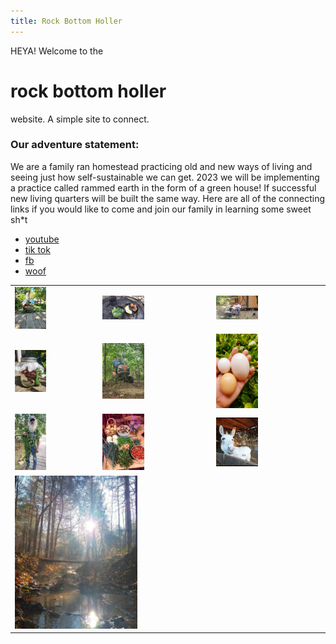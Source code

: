 ```yaml
---
title: Rock Bottom Holler
---
```

<style>
  table {
    border-collapse: collapse;
  }
  td {
    border: none;
  }
  img {
    width: 40%;
    height: 40%;
  }
</style>

HEYA!
Welcome to the
# rock bottom holler
website. A simple site to connect. 
### Our adventure statement:
We are a family ran homestead practicing old and new ways of living and seeing just how self-sustainable we can get. 2023 we will be implementing a practice called rammed earth in the form of a green house! If successful new living quarters will be built the same way. Here are all of the connecting links if you would like to come and join our family in learning some sweet sh*t
* [youtube](youtube.com/whatever)
* [tik tok]()
* [fb]()
* [woof]()

<table>
  <tr>
    <td><img src="img/billy.jpeg" alt="Billy" /></td>
    <td><img src="img/breakfast.jpeg" alt="a beautiful fire cooked meal" /></td>
    <td><img src="img/mormor.jpeg" alt="" /></td>
  </tr>
  <tr>
    <td><img src="img/tea.jpeg" alt="" /></td>
    <td><img src="img/emperor.jpeg" alt="" /></td>
    <td><img src="img/eggs.jpeg" alt="" /></td>
  </tr>
  <tr>
    <td><img src="img/mountain-wizard.jpeg" alt="" /></td>
    <td><img src="img/harvest.jpeg" alt="" /></td>
    <td><img src="img/buster.jpeg" alt="" /></td>
  </tr>
  <tr>
    <td colspan="3"><img src="img/creek.jpeg" alt="" /></td>
  </tr>
</table>
